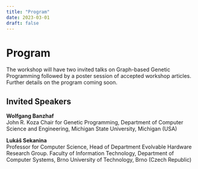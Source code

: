 ```yaml
---
title: "Program"
date: 2023-03-01
draft: false
---
```


# Program

The workshop will have two invited talks on Graph-based Genetic Programming followed by a poster session of accepted workshop articles. Further details on the program coming soon.

## Invited Speakers

**Wolfgang Banzhaf**<br/>
John R. Koza Chair for Genetic Programming, Department of Computer Science and Engineering,  Michigan State University, Michigan (USA)

**Lukáš Sekanina**<br/>
Professor for Computer Science, Head of Department
Evolvable Hardware Research Group. Faculty of Information Technology, Department of Computer Systems, Brno University of Technology, Brno (Czech Republic) 
